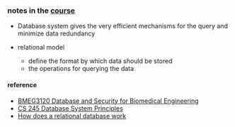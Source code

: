 ### notes in the [course]()
 * Database system gives the very efficient mechanisms for the query and minimize data redundancy
 
 * relational model
   - define the format by which data should be stored
   - the operations for querying the data



#### reference
* [BMEG3120 Database and Security for Biomedical Engineering](http://www.cse.cuhk.edu.hk/~taoyf/course/bmeg3120/fall13/bmeg3120.html)
* [CS 245 Database System Principles](http://web.stanford.edu/class/cs245/notes.htm)
* [How does a relational database work](http://coding-geek.com/how-databases-work/)
